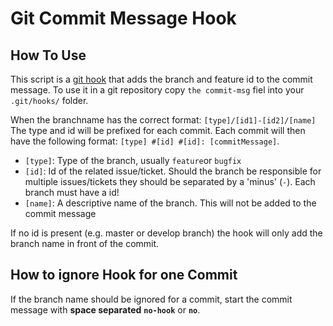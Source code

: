 # Git Commit Message Hook

## How To Use

This script is a [git hook](https://githooks.com/) that adds the branch and feature id to the commit message. To use it in a git repository copy `the commit-msg` fiel into your `.git/hooks/` folder.

When the branchname has the correct format: `[type]/[id1]-[id2]/[name]` The type and id will be prefixed for each commit. Each commit will then have the following format: `[type] #[id] #[id]: [commitMessage]`.

* `[type]`: Type of the branch, usually `feature`or `bugfix`
* `[id]`: Id of the related issue/ticket. Should the branch be responsible for multiple issues/tickets they should be separated by a 'minus' (`-`). Each branch must have a id!
* `[name]`: A descriptive name of the branch. This will not be added to the commit message

If no id is present (e.g. master or develop branch) the hook will only add the branch name in front of the commit.

## How to ignore Hook for one Commit

If the branch name should be ignored for a commit, start the commit message with **space separated** **`no-hook`** or **`no`**.

